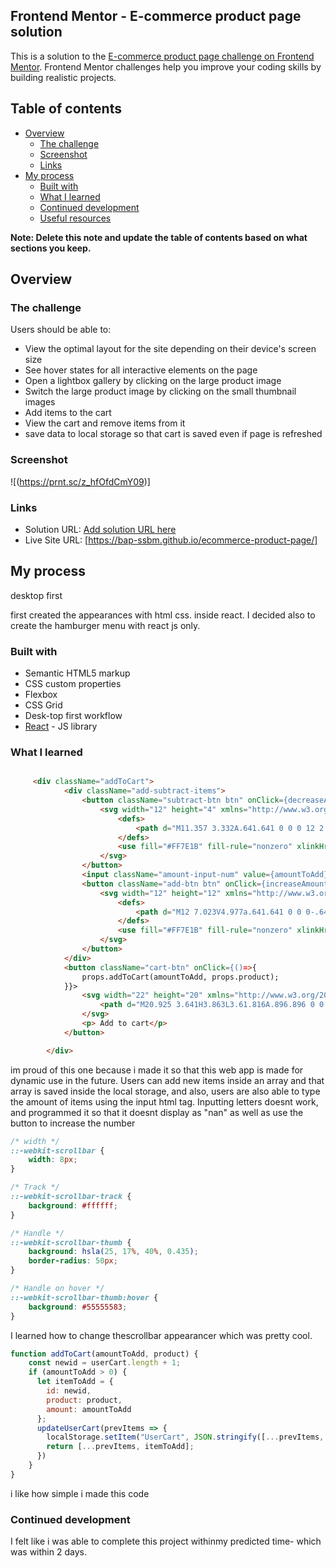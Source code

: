 ## Frontend Mentor - E-commerce product page solution

This is a solution to the [E-commerce product page challenge on Frontend Mentor](https://www.frontendmentor.io/challenges/ecommerce-product-page-UPsZ9MJp6). Frontend Mentor challenges help you improve your coding skills by building realistic projects.

## Table of contents

- [Overview](#overview)
  - [The challenge](#the-challenge)
  - [Screenshot](#screenshot)
  - [Links](#links)
- [My process](#my-process)
  - [Built with](#built-with)
  - [What I learned](#what-i-learned)
  - [Continued development](#continued-development)
  - [Useful resources](#useful-resources)


**Note: Delete this note and update the table of contents based on what sections you keep.**

## Overview

### The challenge

Users should be able to:

- View the optimal layout for the site depending on their device's screen size
- See hover states for all interactive elements on the page
- Open a lightbox gallery by clicking on the large product image
- Switch the large product image by clicking on the small thumbnail images
- Add items to the cart 
- View the cart and remove items from it
- save data to local storage so that cart is saved even if page is refreshed
### Screenshot

![(https://prnt.sc/z_hfOfdCmY09)]


### Links

- Solution URL: [Add solution URL here](https://your-solution-url.com)
- Live Site URL: [https://bap-ssbm.github.io/ecommerce-product-page/]

## My process
desktop first

first created the appearances with html css. inside react. I decided also to create the hamburger menu with react js only. 


### Built with

- Semantic HTML5 markup
- CSS custom properties
- Flexbox
- CSS Grid
- Desk-top first workflow
- [React](https://reactjs.org/) - JS library



### What I learned



```html

     <div className="addToCart">
            <div className="add-subtract-items">
                <button className="subtract-btn btn" onClick={decreaseAmount}>
                    <svg width="12" height="4" xmlns="http://www.w3.org/2000/svg" xmlnsXlink="http://www.w3.org/1999/xlink">
                        <defs>
                            <path d="M11.357 3.332A.641.641 0 0 0 12 2.69V.643A.641.641 0 0 0 11.357 0H.643A.641.641 0 0 0 0 .643v2.046c0 .357.287.643.643.643h10.714Z" id="a" />
                        </defs>
                        <use fill="#FF7E1B" fill-rule="nonzero" xlinkHref="#a" />
                    </svg>
                </button>
                <input className="amount-input-num" value={amountToAdd} onChange={catchChange}></input>
                <button className="add-btn btn" onClick={increaseAmount}>
                    <svg width="12" height="12" xmlns="http://www.w3.org/2000/svg" xmlnsXlink="http://www.w3.org/1999/xlink">
                        <defs>
                            <path d="M12 7.023V4.977a.641.641 0 0 0-.643-.643h-3.69V.643A.641.641 0 0 0 7.022 0H4.977a.641.641 0 0 0-.643.643v3.69H.643A.641.641 0 0 0 0 4.978v2.046c0 .356.287.643.643.643h3.69v3.691c0 .356.288.643.644.643h2.046a.641.641 0 0 0 .643-.643v-3.69h3.691A.641.641 0 0 0 12 7.022Z" id="b" />
                        </defs>
                        <use fill="#FF7E1B" fill-rule="nonzero" xlinkHref="#b" />
                    </svg>
                </button>
            </div>
            <button className="cart-btn" onClick={()=>{
                props.addToCart(amountToAdd, props.product);
            }}>
                <svg width="22" height="20" xmlns="http://www.w3.org/2000/svg">
                    <path d="M20.925 3.641H3.863L3.61.816A.896.896 0 0 0 2.717 0H.897a.896.896 0 1 0 0 1.792h1l1.031 11.483c.073.828.52 1.726 1.291 2.336C2.83 17.385 4.099 20 6.359 20c1.875 0 3.197-1.87 2.554-3.642h4.905c-.642 1.77.677 3.642 2.555 3.642a2.72 2.72 0 0 0 2.717-2.717 2.72 2.72 0 0 0-2.717-2.717H6.365c-.681 0-1.274-.41-1.53-1.009l14.321-.842a.896.896 0 0 0 .817-.677l1.821-7.283a.897.897 0 0 0-.87-1.114ZM6.358 18.208a.926.926 0 0 1 0-1.85.926.926 0 0 1 0 1.85Zm10.015 0a.926.926 0 0 1 0-1.85.926.926 0 0 1 0 1.85Zm2.021-7.243-13.8.81-.57-6.341h15.753l-1.383 5.53Z" fill="#69707D" fill-rule="nonzero" />
                </svg>
                <p> Add to cart</p>
            </button>

        </div>
```
im proud of this one because i made it so that this web app is made for dynamic use in the future. 
Users can add new items inside an array and that array is saved inside the local storage, and also, users are also able to type the amount of  items using the input html tag. Inputting letters doesnt work, and programmed it so that it doesnt display as "nan"
as well as use the button to increase the number
```css
/* width */
::-webkit-scrollbar {
    width: 8px;
}

/* Track */
::-webkit-scrollbar-track {
    background: #ffffff;
}

/* Handle */
::-webkit-scrollbar-thumb {
    background: hsla(25, 17%, 40%, 0.435);
    border-radius: 50px;
}

/* Handle on hover */
::-webkit-scrollbar-thumb:hover {
    background: #55555583;
}

```
I learned how to change thescrollbar appearancer which was pretty cool. 
```js
function addToCart(amountToAdd, product) {
    const newid = userCart.length + 1;
    if (amountToAdd > 0) {
      let itemToAdd = {
        id: newid,
        product: product,
        amount: amountToAdd
      };
      updateUserCart(prevItems => {
        localStorage.setItem("UserCart", JSON.stringify([...prevItems, itemToAdd]));
        return [...prevItems, itemToAdd];
      })
    }
}
```
i like how simple i made this code



### Continued development

I felt like i was able to complete this project withinmy predicted time- which was within 2 days. 

#
